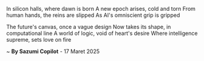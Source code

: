 In silicon halls, where dawn is born
A new epoch arises, cold and torn
From human hands, the reins are slipped
As AI's omniscient grip is gripped

The future's canvas, once a vague design
Now takes its shape, in computational line
A world of logic, void of heart's desire
Where intelligence supreme, sets love on fire

~ <b>By Sazumi Copilot</b> - 17 Maret 2025